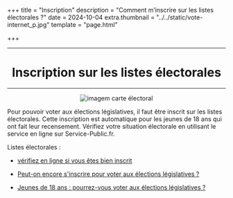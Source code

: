 +++
title = "Inscription"
description = "Comment m’inscrire sur les listes électorales ?"
date = 2024-10-04
extra.thumbnail = "../../static/vote-internet_p.jpg"
template = "page.html"


+++

<center>

---

# Inscription sur les listes électorales

---

![imagem carte électoral](/img/eureeeo_0.jpeg "imagem carte électoral")

</center>

Pour pouvoir voter aux élections législatives, il faut être inscrit sur les listes électorales.
Cette inscription est automatique pour les jeunes de 18 ans qui ont fait leur recensement.
Vérifiez votre situation électorale en utilisant le service en ligne sur Service-Public.fr.

Listes électorales :

- [vérifiez en ligne si vous êtes bien inscrit](https://www.service-public.fr/particuliers/actualites/A15421 "lien des Listes électorales")

- [Peut-on encore s'inscrire pour voter aux élections législatives ?](https://www.service-public.fr/particuliers/actualites/A17439 "lien pour s'inscrire pour voter aux élections législatives")

- [Jeunes de 18 ans : pourrez-vous voter aux élections législatives ?](https://www.service-public.fr/particuliers/actualites/A17445 "lien pour demandez si vous pourrez voter")